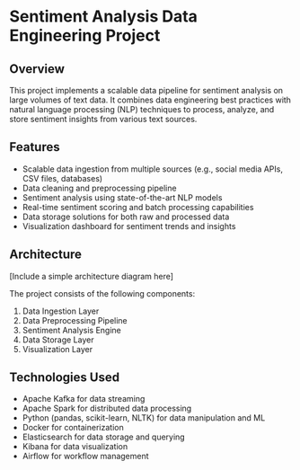 # Sentiment Analysis Data Engineering Project

## Overview

This project implements a scalable data pipeline for sentiment analysis on large volumes of text data. It combines data engineering best practices with natural language processing (NLP) techniques to process, analyze, and store sentiment insights from various text sources.

## Features

- Scalable data ingestion from multiple sources (e.g., social media APIs, CSV files, databases)
- Data cleaning and preprocessing pipeline
- Sentiment analysis using state-of-the-art NLP models
- Real-time sentiment scoring and batch processing capabilities
- Data storage solutions for both raw and processed data
- Visualization dashboard for sentiment trends and insights

## Architecture

[Include a simple architecture diagram here]

The project consists of the following components:

1. Data Ingestion Layer
2. Data Preprocessing Pipeline
3. Sentiment Analysis Engine
4. Data Storage Layer
5. Visualization Layer

## Technologies Used

- Apache Kafka for data streaming
- Apache Spark for distributed data processing
- Python (pandas, scikit-learn, NLTK) for data manipulation and ML
- Docker for containerization
- Elasticsearch for data storage and querying
- Kibana for data visualization
- Airflow for workflow management